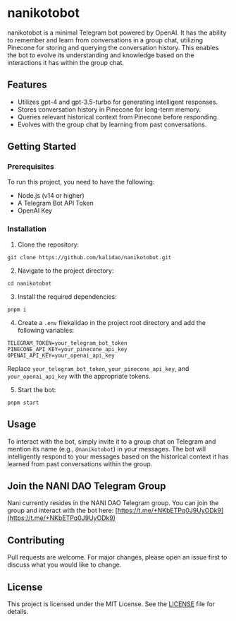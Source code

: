 # nanikotobot

nanikotobot is a minimal Telegram bot powered by OpenAI. It has the ability to remember and learn from conversations in a group chat, utilizing Pinecone for storing and querying the conversation history. This enables the bot to evolve its understanding and knowledge based on the interactions it has within the group chat.

## Features

- Utilizes gpt-4 and gpt-3.5-turbo for generating intelligent responses.
- Stores conversation history in Pinecone for long-term memory.
- Queries relevant historical context from Pinecone before responding.
- Evolves with the group chat by learning from past conversations.

## Getting Started

### Prerequisites

To run this project, you need to have the following:

- Node.js (v14 or higher)
- A Telegram Bot API Token
- OpenAI Key

### Installation

1. Clone the repository:

```
git clone https://github.com/kalidao/nanikotobot.git
```

2. Navigate to the project directory:

```
cd nanikotobot
```

3. Install the required dependencies:

```
pnpm i
```

4. Create a `.env` filekalidao in the project root directory and add the following variables:

```
TELEGRAM_TOKEN=your_telegram_bot_token
PINECONE_API_KEY=your_pinecone_api_key
OPENAI_API_KEY=your_openai_api_key
```

Replace `your_telegram_bot_token`, `your_pinecone_api_key`, and `your_openai_api_key` with the appropriate tokens.

5. Start the bot:

```
pnpm start
```

## Usage

To interact with the bot, simply invite it to a group chat on Telegram and mention its name (e.g., `@nanikotobot`) in your messages. The bot will intelligently respond to your messages based on the historical context it has learned from past conversations within the group.

## Join the NANI DAO Telegram Group

Nani currently resides in the NANI DAO Telegram group. You can join the group and interact with the bot here: [https://t.me/+NKbETPq0J9UyODk9](https://t.me/+NKbETPq0J9UyODk9)

## Contributing

Pull requests are welcome. For major changes, please open an issue first to discuss what you would like to change.

## License

This project is licensed under the MIT License. See the [LICENSE](LICENSE) file for details.
